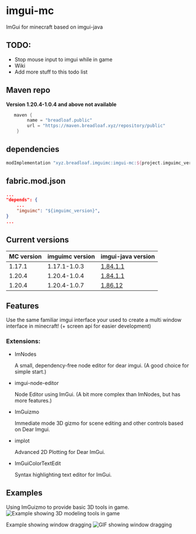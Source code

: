 # imgui-mc
ImGui for minecraft based on imgui-java

## TODO:

- Stop mouse input to imgui while in game
- Wiki
- Add more stuff to this todo list

## Maven repo
**Version 1.20.4-1.0.4 and above not available**
```groovy
   maven {
        name = "breadloaf.public"
        url = "https://maven.breadloaf.xyz/repository/public"
    }
```

## dependencies
```groovy
modImplementation "xyz.breadloaf.imguimc:imgui-mc:${project.imguimc_version}"
```

## fabric.mod.json
```json
...
"depends": {
    ...
    "imguimc": "${imguimc_version}",
}
...
```

## Current versions

| MC version | imguimc version | imgui-java version                                                     |
| ---------- |-----------------|------------------------------------------------------------------------|
| 1.17.1     | 1.17.1-1.0.3    | [1.84.1.1](https://github.com/SpaiR/imgui-java/releases/tag/v1.84.1.1) |
| 1.20.4     | 1.20.4-1.0.4    | [1.84.1.1](https://github.com/SpaiR/imgui-java/releases/tag/v1.84.1.1) |
| 1.20.4     | 1.20.4-1.0.7    | [1.86.12](https://github.com/SpaiR/imgui-java/releases/tag/v1.86.12)   |

## Features

Use the same familiar imgui interface your used  to create a multi window interface in minecraft! (+ screen api for easier development)

### Extensions:

- ImNodes
  
    A small, dependency-free node editor for dear imgui. (A good choice for simple start.)
- imgui-node-editor
  
    Node Editor using ImGui. (A bit more complex than ImNodes, but has more features.)
- ImGuizmo
  
    Immediate mode 3D gizmo for scene editing and other controls based on Dear Imgui.
- implot
  
    Advanced 2D Plotting for Dear ImGui.
- ImGuiColorTextEdit
  
    Syntax highlighting text editor for ImGui.

## Examples

Using ImGuizmo to provide basic 3D tools in game.
![Example showing 3D modeling tools in game](https://i.imgur.com/y65sWyQ.png)


Example showing window dragging
![GIF showing window dragging](https://cdn.discordapp.com/attachments/854660703742328884/886957812725452800/Peek_2021-09-13_13-44.gif)
